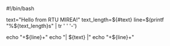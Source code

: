 #!/bin/bash

text="Hello from RTU MIREA!"
text_length=${#text}  
line=$(printf "%${text_length}s" | tr ' ' '-')  

echo "+${line}+"
echo "| ${text} |"
echo "+${line}+"

